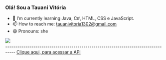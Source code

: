 ### Olá! Sou a Tauani Vitória 

- 🌱 I’m currently learning Java, C#, HTML, CSS e JavaScript. 
- 📫 How to reach me: tauanivitoria1302@gmail.com
- 😄 Pronouns: she
<div>
<img src="https://camo.githubusercontent.com/5fca3db52c463447c36cbf864b01eac247219e56ce24dc0169a66c62ae53a481/68747470733a2f2f6d656469612e67697068792e636f6d2f6d656469612f6475334a336358797a686a3735494f6776412f67697068792e676966"> <img>
<div>
-----------------------------------------------------------------------------------
<a href = "https://github.com/anuraghazra/github-readme-stats/blob/master/readme.md#deploy-on-your-own-vercel-instance"> Clique aqui, para acessar a API</a>
